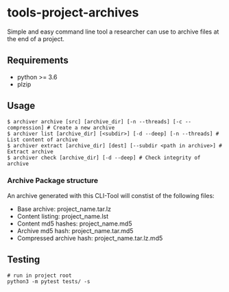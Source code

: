 # tools-project-archives

Simple and easy command line tool a researcher can use to archive files at the end of a project.

## Requirements

-   python >= 3.6
-   plzip

## Usage

```
$ archiver archive [src] [archive_dir] [-n --threads] [-c --compression] # Create a new archive
$ archiver list [archive_dir] [<subdir>] [-d --deep] [-n --threads] # List content of archive
$ archiver extract [archive_dir] [dest] [--subdir <path in archive>] # Extract archive
$ archiver check [archive_dir] [-d --deep] # Check integrity of archive
```

### Archive Package structure
An archive generated with this CLI-Tool will constist of the following files:
-   Base archive: project_name.tar.lz
-   Content listing: project_name.lst
-   Content md5 hashes: project_name.md5
-   Archive md5 hash: project_name.tar.md5
-   Compressed archive hash: project_name.tar.lz.md5

## Testing

```
# run in project root
python3 -m pytest tests/ -s
```